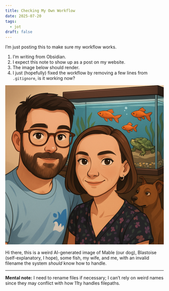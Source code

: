 ```yaml
---
title: Checking My Own Workflow
date: 2025-07-20
tags:
  - jot
draft: false
---
```

I’m just posting this to make sure my workflow works.

1. I’m writing from Obsidian.  
2. I expect this note to show up as a post on my website.  
3. The image below should render.  
4. I just (hopefully) fixed the workflow by removing a few lines from `.gitignore`, is it working now?

![Some of the Santalla Robey family](blastoise-mable.png)

Hi there, this is a weird AI-generated image of Mable (our dog), Blastoise (self-explanatory, I hope), some fish, my wife, and me, with an invalid filename the system *should* know how to handle.

---

**Mental note:** I need to rename files if necessary; I can’t rely on weird names since they may conflict with how 11ty handles filepaths.